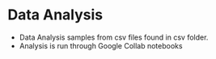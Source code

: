 # Data Analysis


- Data Analysis samples from csv files found in csv folder. 
- Analysis is run through Google Collab notebooks
